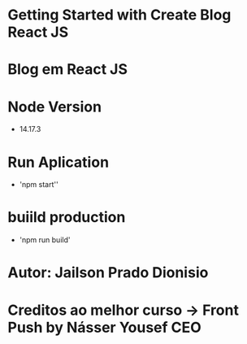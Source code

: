 # Getting Started with Create Blog React JS

# Blog em React JS

# Node Version
- 14.17.3

# Run Aplication
- 'npm start''

# buiild production
- 'npm run build'





# Autor: Jailson Prado Dionisio
# Creditos ao melhor curso -> Front Push by Násser Yousef CEO